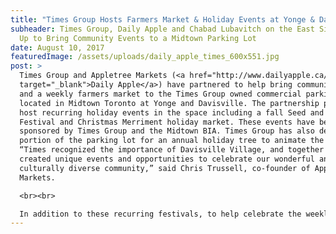 ```yaml
---
title: "Times Group Hosts Farmers Market & Holiday Events at Yonge & Davisville "
subheader: Times Group, Daily Apple and Chabad Lubavitch on the East Side Team
  Up to Bring Community Events to a Midtown Parking Lot
date: August 10, 2017
featuredImage: /assets/uploads/daily_apple_times_600x551.jpg
post: >
  Times Group and Appletree Markets (<a href="http://www.dailyapple.ca/"
  target="_blank">Daily Apple</a>) have partnered to help bring community events
  and a weekly farmers market to the Times Group owned commercial parking lot
  located in Midtown Toronto at Yonge and Davisville. The partnership plans to
  host recurring holiday events in the space including a fall Seed and Kernel
  Festival and Christmas Merriment holiday market. These events have been
  sponsored by Times Group and the Midtown BIA. Times Group has also dedicated a
  portion of the parking lot for an annual holiday tree to animate the space.
  “Times recognized the importance of Davisville Village, and together we have
  created unique events and opportunities to celebrate our wonderful and
  culturally diverse community,” said Chris Trussell, co-founder of Appletree
  Markets.

  <br><br>

  In addition to these recurring festivals, to help celebrate the weeklong Jewish festival of Sukkot Times Group has dedicated a portion of the property to a seasonal City Sukkah erected and maintained by Rabbi Shmuly and Mushkie Grossbaum of the <a href="https://www.chabadontheeastside.com/" target="_blank">Chabad Lubavitch on the East Side</a>. The Sukkah has been designed and decorated by renowned artists Ian Leventhal, Jessica Gorlicky, Emanuel Ciobanica, Nicole Neagu and Isaac Winstangel.
---
```

